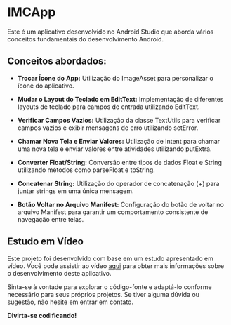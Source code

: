 # IMCApp

Este é um aplicativo desenvolvido no Android Studio que aborda vários conceitos fundamentais do desenvolvimento Android.

## Conceitos abordados:

- **Trocar Ícone do App:** Utilização do ImageAsset para personalizar o ícone do aplicativo.
  
- **Mudar o Layout do Teclado em EditText:** Implementação de diferentes layouts de teclado para campos de entrada utilizando EditText.
  
- **Verificar Campos Vazios:** Utilização da classe TextUtils para verificar campos vazios e exibir mensagens de erro utilizando setError.
  
- **Chamar Nova Tela e Enviar Valores:** Utilização de Intent para chamar uma nova tela e enviar valores entre atividades utilizando putExtra.
  
- **Converter Float/String:** Conversão entre tipos de dados Float e String utilizando métodos como parseFloat e toString.
  
- **Concatenar String:** Utilização do operador de concatenação (+) para juntar strings em uma única mensagem.
  
- **Botão Voltar no Arquivo Manifest:** Configuração do botão de voltar no arquivo Manifest para garantir um comportamento consistente de navegação entre telas.

## Estudo em Vídeo

Este projeto foi desenvolvido com base em um estudo apresentado em vídeo. Você pode assistir ao vídeo [aqui](https://youtu.be/7rc5nXgIqAQ) para obter mais informações sobre o desenvolvimento deste aplicativo.

Sinta-se à vontade para explorar o código-fonte e adaptá-lo conforme necessário para seus próprios projetos. Se tiver alguma dúvida ou sugestão, não hesite em entrar em contato.

**Divirta-se codificando!**
